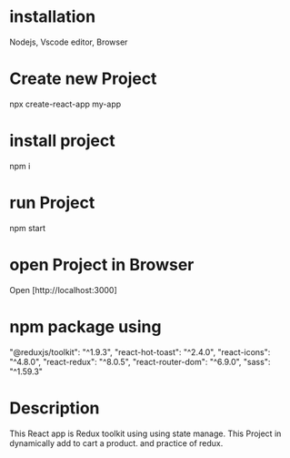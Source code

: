 # installation 
Nodejs, Vscode editor, Browser
# Create new Project
npx create-react-app my-app
# install project
npm i
# run Project
npm start
# open Project in Browser
Open [http://localhost:3000]
# npm package using
"@reduxjs/toolkit": "^1.9.3",
"react-hot-toast": "^2.4.0",
"react-icons": "^4.8.0",
"react-redux": "^8.0.5",
"react-router-dom": "^6.9.0",
"sass": "^1.59.3"
# Description 
This React app is Redux toolkit using using state manage. This Project in dynamically add to cart a product. and practice of redux.
